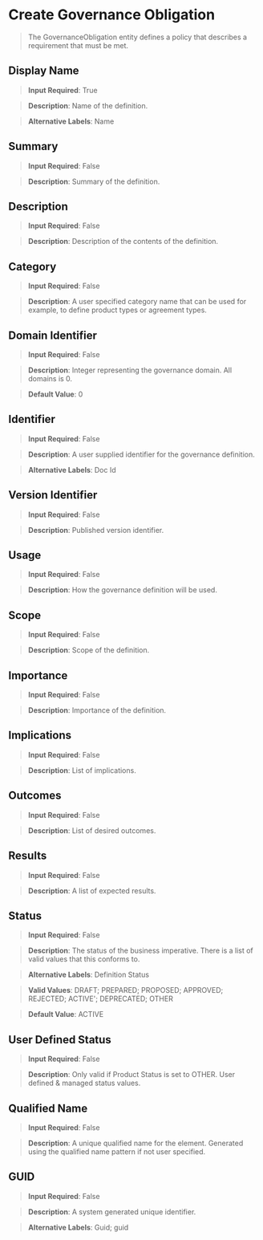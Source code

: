 # Create Governance Obligation
>	The GovernanceObligation entity defines a policy that describes a requirement that must be met.

## Display Name
>	**Input Required**: True

>	**Description**: Name of the  definition.

>	**Alternative Labels**: Name


## Summary
>	**Input Required**: False

>	**Description**: Summary of the definition.


## Description
>	**Input Required**: False

>	**Description**: Description of the contents of the definition.


## Category
>	**Input Required**: False

>	**Description**: A user specified category name that can be used for example, to define product types or agreement types.


## Domain Identifier
>	**Input Required**: False

>	**Description**: Integer representing the governance domain. All domains is 0.

>	**Default Value**: 0


## Identifier
>	**Input Required**: False

>	**Description**: A user supplied identifier for the governance definition.

>	**Alternative Labels**: Doc Id


## Version Identifier
>	**Input Required**: False

>	**Description**: Published  version identifier.


## Usage
>	**Input Required**: False

>	**Description**: How the governance definition will be used.


## Scope
>	**Input Required**: False

>	**Description**: Scope of the definition.


## Importance
>	**Input Required**: False

>	**Description**: Importance of the definition.


## Implications
>	**Input Required**: False

>	**Description**: List of implications.


## Outcomes
>	**Input Required**: False

>	**Description**: List of desired outcomes.


## Results
>	**Input Required**: False

>	**Description**: A list of expected results.


## Status
>	**Input Required**: False

>	**Description**: The status of the business imperative. There is a list of valid values that this conforms to.

>	**Alternative Labels**: Definition Status

>	**Valid Values**: DRAFT; PREPARED; PROPOSED; APPROVED; REJECTED; ACTIVE'; DEPRECATED; OTHER

>	**Default Value**: ACTIVE


## User Defined Status
>	**Input Required**: False

>	**Description**: Only valid if Product Status is set to OTHER. User defined & managed status values.


## Qualified Name
>	**Input Required**: False

>	**Description**: A unique qualified name for the element. Generated using the qualified name pattern  if not user specified.


## GUID
>	**Input Required**: False

>	**Description**: A system generated unique identifier.

>	**Alternative Labels**: Guid; guid

